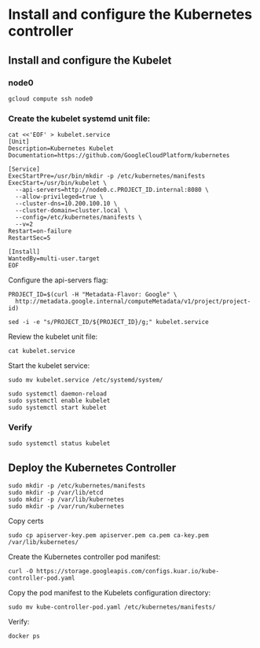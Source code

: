 # Install and configure the Kubernetes controller

## Install and configure the Kubelet

### node0

```
gcloud compute ssh node0
```

### Create the kubelet systemd unit file:

```
cat <<'EOF' > kubelet.service
[Unit]
Description=Kubernetes Kubelet
Documentation=https://github.com/GoogleCloudPlatform/kubernetes

[Service]
ExecStartPre=/usr/bin/mkdir -p /etc/kubernetes/manifests
ExecStart=/usr/bin/kubelet \
  --api-servers=http://node0.c.PROJECT_ID.internal:8080 \
  --allow-privileged=true \
  --cluster-dns=10.200.100.10 \
  --cluster-domain=cluster.local \
  --config=/etc/kubernetes/manifests \
  --v=2
Restart=on-failure
RestartSec=5

[Install]
WantedBy=multi-user.target
EOF
```

Configure the api-servers flag:

```
PROJECT_ID=$(curl -H "Metadata-Flavor: Google" \
  http://metadata.google.internal/computeMetadata/v1/project/project-id)
```

```
sed -i -e "s/PROJECT_ID/${PROJECT_ID}/g;" kubelet.service
```

Review the kubelet unit file:

```
cat kubelet.service
```

Start the kubelet service:

```
sudo mv kubelet.service /etc/systemd/system/
```

```
sudo systemctl daemon-reload
sudo systemctl enable kubelet
sudo systemctl start kubelet
```

### Verify

```
sudo systemctl status kubelet
```

## Deploy the Kubernetes Controller

```
sudo mkdir -p /etc/kubernetes/manifests
sudo mkdir -p /var/lib/etcd
sudo mkdir -p /var/lib/kubernetes
sudo mkdir -p /var/run/kubernetes
```

Copy certs

```
sudo cp apiserver-key.pem apiserver.pem ca.pem ca-key.pem /var/lib/kubernetes/
```

Create the Kubernetes controller pod manifest:

```
curl -O https://storage.googleapis.com/configs.kuar.io/kube-controller-pod.yaml
```

Copy the pod manifest to the Kubelets configuration directory:

```
sudo mv kube-controller-pod.yaml /etc/kubernetes/manifests/
```

Verify:

```
docker ps
```
